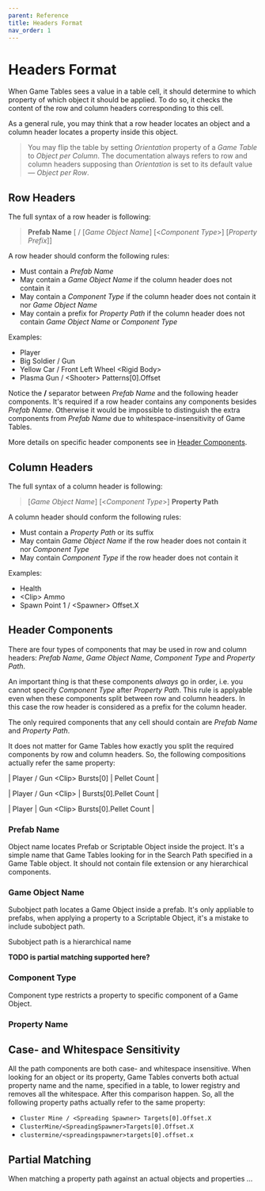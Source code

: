 ```yaml
---
parent: Reference
title: Headers Format
nav_order: 1
---
```

# Headers Format

When Game Tables sees a value in a table cell, it should determine to which property of which object it should be applied. To do so, it checks the content of the row and column headers corresponding to this cell.

As a general rule, you may think that a row header locates an object and a column header locates a property inside this object.

> You may flip the table by setting *Orientation* property of a *Game Table* to *Object per Column*. The documentation always refers to row and column headers supposing than *Orientation* is set to its default value — *Object per Row*.

## Row Headers

The full syntax of a row header is following:
> **Prefab Name** [ / [*Game Object Name*] [<*Component Type*>] [*Property Prefix*]]

A row header should conform the following rules:
* Must contain a *Prefab Name*
* May contain a *Game Object Name* if the column header does not contain it
* May contain a *Component Type* if the column header does not contain it nor *Game Object Name*
* May contain a prefix for *Property Path* if the column header does not contain *Game Object Name* or *Component Type*

Examples:
* Player
* Big Soldier / Gun
* Yellow Car / Front Left Wheel \<Rigid Body\>
* Plasma Gun / \<Shooter\> Patterns[0].Offset

Notice the **/** separator between *Prefab Name* and the following header components. It's required if a row header contains any components besides *Prefab Name*. Otherwise it would be impossible to distinguish the extra components from *Prefab Name* due to whitespace-insensitivity of Game Tables.

More details on specific header components see in [Header Components](#header-components).

## Column Headers

The full syntax of a column header is following:
> [*Game Object Name*] [<*Component Type*>] **Property Path**

A column header should conform the following rules:
* Must contain a *Property Path* or its suffix
* May contain *Game Object Name* if the row header does not contain it nor *Component Type*
* May contain *Component Type* if the row header does not contain it

Examples:
* Health
* \<Clip\> Ammo
* Spawn Point 1 / \<Spawner\> Offset.X

## Header Components

There are four types of components that may be used in row and column headers: *Prefab Name*, *Game Object Name*, *Component Type* and *Property Path*.

An important thing is that these components *always* go in order, i.e. you cannot specify *Component Type* after *Property Path*. This rule is applyable even when these components split between row and column headers. In this case the row header is considered as a prefix for the column header.

The only required components that any cell should contain are *Prefab Name* and *Property Path*.

It does not matter for Game Tables how exactly you split the required components by row and column headers. So, the following compositions actually refer the same property:

| Player / Gun \<Clip\> Bursts[0] | Pellet Count |

| Player / Gun \<Clip\> | Bursts[0].Pellet Count |

| Player | Gun \<Clip\> Bursts[0].Pellet Count |

### Prefab Name

Object name locates Prefab or Scriptable Object inside the project. It's a simple name that Game Tables looking for in the Search Path specified in a Game Table object. It should not contain file extension or any hierarchical components.

### Game Object Name

Subobject path locates a Game Object inside a prefab. It's only appliable to prefabs, when applying a property to a Scriptable Object, it's a mistake to include subobject path.

Subobject path is a hierarchical name

**TODO is partial matching supported here?**

### Component Type

Component type restricts a property to specific component of a Game Object.

### Property Name

## Case- and Whitespace Sensitivity

All the path components are both case- and whitespace insensitive. When looking for an object or its property, Game Tables converts both actual property name and the name, specified in a table, to lower registry and removes all the whitespace. After this comparison happen. So, all the following property paths actually refer to the same property:
- `Cluster Mine / <Spreading Spawner> Targets[0].Offset.X`
- `ClusterMine/<SpreadingSpawner>Targets[0].Offset.X`
- `clustermine/<spreadingspawner>targets[0].offset.x`

## Partial Matching

When matching a property path against an actual objects and properties ...
